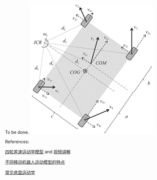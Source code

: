 To be done.
![Four-wheel differential model](pictures/Four-wheel_differential_model.png)

References:

[四轮差速运动学模型](https://blog.csdn.net/qq_38853759/article/details/131278439) and [视频讲解](https://www.bilibili.com/video/BV1vh4y1Y7ch/)

[不同移动机器人运动模型的特点](https://cn.seer-group.com/media/140)

[常见底盘运动学](https://xxty847.github.io/2020/02/02/%E5%8E%9F%E7%90%86%E7%AF%87%EF%BC%9A%E6%9C%BA%E5%99%A8%E4%BA%BA%E5%B8%B8%E8%A7%81%E5%BA%95%E7%9B%98%E8%BF%90%E5%8A%A8%E5%AD%A6%E5%88%86%E6%9E%90/)
